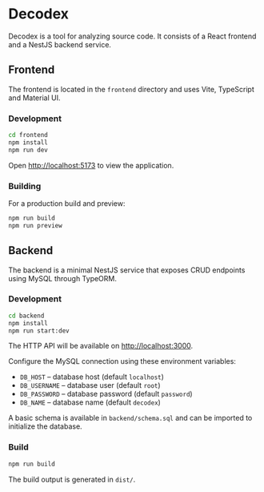 # Decodex

Decodex is a tool for analyzing source code. It consists of a React frontend and a NestJS backend service.

## Frontend

The frontend is located in the `frontend` directory and uses Vite, TypeScript and Material UI.

### Development

```bash
cd frontend
npm install
npm run dev
```

Open <http://localhost:5173> to view the application.

### Building

For a production build and preview:

```bash
npm run build
npm run preview
```

## Backend

The backend is a minimal NestJS service that exposes CRUD endpoints using MySQL through TypeORM.

### Development

```bash
cd backend
npm install
npm run start:dev
```

The HTTP API will be available on <http://localhost:3000>.

Configure the MySQL connection using these environment variables:

- `DB_HOST` – database host (default `localhost`)
- `DB_USERNAME` – database user (default `root`)
- `DB_PASSWORD` – database password (default `password`)
- `DB_NAME` – database name (default `decodex`)

A basic schema is available in `backend/schema.sql` and can be imported to initialize the database.

### Build

```bash
npm run build
```

The build output is generated in `dist/`.
